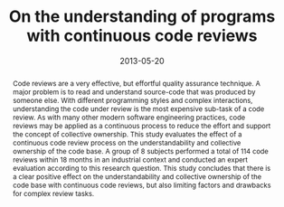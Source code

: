 ---
abstract: Code reviews are a very effective, but effortful quality assurance technique.
  A major problem is to read and understand source-code that was produced by someone
  else. With different programming styles and complex interactions, understanding
  the code under review is the most expensive sub-task of a code review. As with many
  other modern software engineering practices, code reviews may be applied as a continuous
  process to reduce the effort and support the concept of collective ownership. This
  study evaluates the effect of a continuous code review process on the understandability
  and collective ownership of the code base. A group of 8 subjects performed a total
  of 114 code reviews within 18 months in an industrial context and conducted an expert
  evaluation according to this research question. This study concludes that there
  is a clear positive effect on the understandability and collective ownership of
  the code base with continuous code reviews, but also limiting factors and drawbacks
  for complex review tasks.
authors:
- Mario Bernhart
- Thomas Grechenig
date: '2013-05-20'
featured: false
publication_types:
- '0'
publishDate: '2013-05-20'
title: On the understanding of programs with continuous code reviews
url_pdf: ''
---